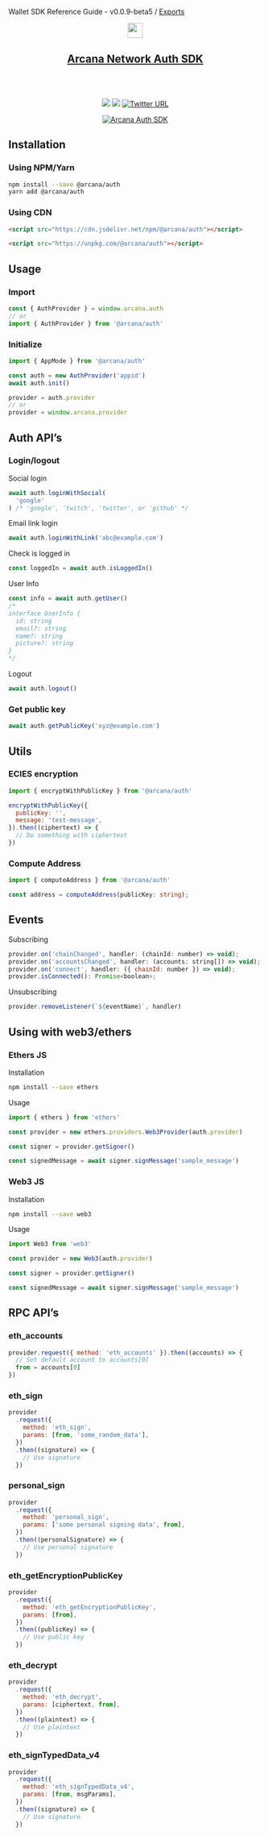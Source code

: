 Wallet SDK Reference Guide - v0.0.9-beta5 / [Exports](modules.md)

<p align="center">
<a href="#start"><img height="30rem" src="https://raw.githubusercontent.com/arcana-network/branding/main/an_logo_light_temp.png"></a>
<h2 align="center"> <a href="https://arcana.network/">Arcana Network Auth SDK </a></h2>
</p>
<br>
<p id="banner" align="center">
<br>
<img src="https://img.shields.io/badge/License-MIT-purple">
<a title="Beta release" href="https://github.com/arcana-network/wallet/releases"><img src="https://img.shields.io/github/v/release/arcana-network/wallet?style=flat-square&color=28A745"></a>
<a title="Twitter" href="https://twitter.com/ArcanaNetwork"><img alt="Twitter URL" src="https://img.shields.io/twitter/url?style=social&url=https%3A%2F%2Ftwitter.com%2FArcanaNetwork"></a>
</p><p id="start" align="center">
<a href="https://docs.dev.arcana.network/docs/wallet_qs/#using-auth-sdk"><img src="https://raw.githubusercontent.com/arcana-network/branding/main/an_banner_temp.png" alt="Arcana Auth SDK"></a>
</p>

## Installation

### Using NPM/Yarn

```sh
npm install --save @arcana/auth
yarn add @arcana/auth
```

### Using CDN

```html
<script src="https://cdn.jsdelivr.net/npm/@arcana/auth"></script>
```

```html
<script src="https://unpkg.com/@arcana/auth"></script>
```

## Usage

### Import

```js
const { AuthProvider } = window.arcana.auth
// or
import { AuthProvider } from '@arcana/auth'
```

### Initialize

```js
import { AppMode } from '@arcana/auth'

const auth = new AuthProvider('appid')
await auth.init()

provider = auth.provider
// or
provider = window.arcana.provider
```

## Auth API’s

### Login/logout

Social login

```js
await auth.loginWithSocial(
  'google'
) /* 'google', 'twitch', 'twitter', or 'github' */
```

Email link login

```js
await auth.loginWithLink('abc@example.com')
```

Check is logged in

```js
const loggedIn = await auth.isLoggedIn()
```

User Info

```js
const info = await auth.getUser()
/* 
interface UserInfo {
  id: string
  email?: string
  name?: string
  picture?: string
}
*/
```

Logout

```js
await auth.logout()
```

### Get public key

```js
await auth.getPublicKey('xyz@example.com')
```

## Utils

### ECIES encryption

```js
import { encryptWithPublicKey } from '@arcana/auth'

encryptWithPublicKey({
  publicKey: '',
  message: 'test-message',
}).then((ciphertext) => {
  // Do something with ciphertext
})
```

### Compute Address

```ts
import { computeAddress } from '@arcana/auth'

const address = computeAddress(publicKey: string);
```

## Events

Subscribing

```js
provider.on('chainChanged', handler: (chainId: number) => void);
provider.on('accountsChanged', handler: (accounts: string[]) => void);
provider.on('connect', handler: ({ chainId: number }) => void);
provider.isConnected(): Promise<boolean>;
```

Unsubscribing

```js
provider.removeListener(`${eventName}`, handler)
```

## Using with web3/ethers

### Ethers JS

Installation

```sh
npm install --save ethers
```

Usage

```js
import { ethers } from 'ethers'

const provider = new ethers.providers.Web3Provider(auth.provider)

const signer = provider.getSigner()

const signedMessage = await signer.signMessage('sample_message')
```

### Web3 JS

Installation

```sh
npm install --save web3
```

Usage

```js
import Web3 from 'web3'

const provider = new Web3(auth.provider)

const signer = provider.getSigner()

const signedMessage = await signer.signMessage('sample_message')
```

## RPC API’s

### eth_accounts

```js
provider.request({ method: 'eth_accounts' }).then((accounts) => {
  // Set default account to accounts[0]
  from = accounts[0]
})
```

### eth_sign

```js
provider
  .request({
    method: 'eth_sign',
    params: [from, 'some_random_data'],
  })
  .then((signature) => {
    // Use signature
  })
```

### personal_sign

```js
provider
  .request({
    method: 'personal_sign',
    params: ['some personal signing data', from],
  })
  .then((personalSignature) => {
    // Use personal signature
  })
```

### eth_getEncryptionPublicKey

```js
provider
  .request({
    method: 'eth_getEncryptionPublicKey',
    params: [from],
  })
  .then((publicKey) => {
    // Use public key
  })
```

### eth_decrypt

```js
provider
  .request({
    method: 'eth_decrypt',
    params: [ciphertext, from],
  })
  .then((plaintext) => {
    // Use plaintext
  })
```

### eth_signTypedData_v4

```js
provider
  .request({
    method: 'eth_signTypedData_v4',
    params: [from, msgParams],
  })
  .then((signature) => {
    // Use signature
  })
```
